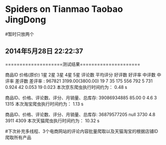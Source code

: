 ﻿Spiders on Tianmao Taobao JingDong
============================

#暂时只放两个

## 2014年5月28日 22:22:37

====================测试结果=====================

商品ID 价格(原价) 1星 2星 3星 4星 5星 评论数 平均评分 好评数 好评率 中评数 中评率 差评数 差评率 :
967821 3199.00(3800.00) 19 7 35 175 556 792 5 731 0.924 42 0.053 19 0.023
本次京东爬虫执行时间约为： 0.48 s

商品ID、价格、评论数、评分、月销量、总库存:
39086934885 85.00 0 4.6 3 1315
本次淘宝爬虫执行时间约为： 1.13 s

商品ID、价格、评论数、评分、月销量、总库存:
36879577205 null 3730 4.8 3911 4309
本次天猫爬虫执行时间约为： 10.32 s



#下次补充多线程、3个电商网站的评论内容批量爬取以及天猫淘宝的根据店铺ID爬取所有产品
